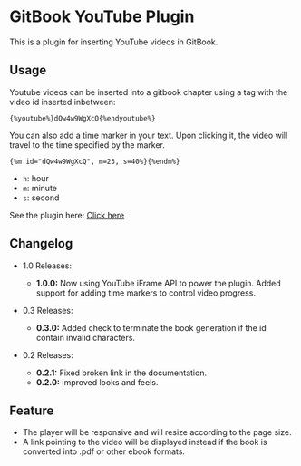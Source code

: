 GitBook YouTube Plugin
===

This is a plugin for inserting YouTube videos in GitBook.

## Usage

Youtube videos can be inserted into a gitbook chapter using a tag with the video id inserted inbetween:

```
{%youtube%}dQw4w9WgXcQ{%endyoutube%}
```

You can also add a time marker in your text. Upon clicking it, the video will travel to the time specified by the marker.

```
{%m id="dQw4w9WgXcQ", m=23, s=40%}{%endm%}
```

* ```h```: hour
* ```m```: minute
* ```s```: second

See the plugin here: [Click here](http://ymcatar.gitbooks.io/gitbook-test/content/testing_youtubex.html)

## Changelog

* 1.0 Releases:
	* **1.0.0:** Now using YouTube iFrame API to power the plugin. Added support for adding time markers to control video progress.

* 0.3 Releases:
	* **0.3.0:** Added check to terminate the book generation if the id contain invalid characters.

* 0.2 Releases:
	* **0.2.1:** Fixed broken link in the documentation.
	* **0.2.0:** Improved looks and feels.

## Feature

* The player will be responsive and will resize according to the page size.
* A link pointing to the video will be displayed instead if the book is converted into .pdf or other ebook formats.
